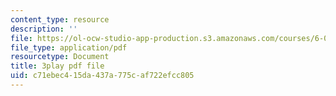 ```yaml
---
content_type: resource
description: ''
file: https://ol-ocw-studio-app-production.s3.amazonaws.com/courses/6-034-artificial-intelligence-fall-2010/c71ebec415da437a775caf722efcc805_uXt8qF2Zzfo.pdf
file_type: application/pdf
resourcetype: Document
title: 3play pdf file
uid: c71ebec4-15da-437a-775c-af722efcc805
---
```

